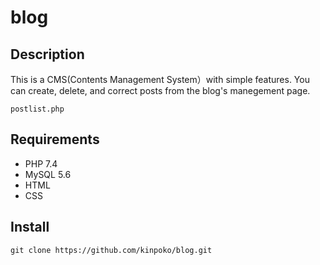 # blog

## Description
This is a CMS(Contents Management System）with simple features.
You can create, delete, and correct posts from the blog's manegement page.
```
postlist.php
```
## Requirements
- PHP 7.4
- MySQL 5.6
- HTML
- CSS

## Install
```
git clone https://github.com/kinpoko/blog.git
```

##
